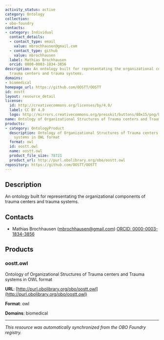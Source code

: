 ```yaml
---
activity_status: active
category: Ontology
collection:
- obo-foundry
contacts:
- category: Individual
  contact_details:
  - contact_type: email
    value: mbrochhausen@gmail.com
  - contact_type: github
    value: mbrochhausen
  label: Mathias Brochhausen
  orcid: 0000-0003-1834-3856
description: An ontology built for representating the organizational components of
  trauma centers and trauma systems.
domains:
- biomedical
homepage_url: https://github.com/OOSTT/OOSTT
id: oostt
layout: resource_detail
license:
  id: http://creativecommons.org/licenses/by/4.0/
  label: CC BY 4.0
  logo: http://mirrors.creativecommons.org/presskit/buttons/80x15/png/by.png
name: Ontology of Organizational Structures of Trauma centers and Trauma systems
products:
- category: OntologyProduct
  description: Ontology of Organizational Structures of Trauma centers and Trauma
    systems in OWL format
  format: owl
  id: oostt.owl
  name: oostt.owl
  product_file_size: 78721
  product_url: http://purl.obolibrary.org/obo/oostt.owl
repository: https://github.com/OOSTT/OOSTT
---
```

## Description

An ontology built for representating the organizational components of trauma centers and trauma systems.

## Contacts

- Mathias Brochhausen (mbrochhausen@gmail.com) [ORCID: 0000-0003-1834-3856](https://orcid.org/0000-0003-1834-3856)

## Products

### oostt.owl

Ontology of Organizational Structures of Trauma centers and Trauma systems in OWL format

**URL**: [http://purl.obolibrary.org/obo/oostt.owl](http://purl.obolibrary.org/obo/oostt.owl)

**Format**: owl

**Domains**: biomedical

---

*This resource was automatically synchronized from the OBO Foundry registry.*